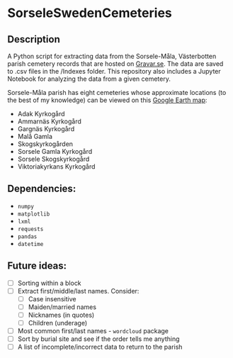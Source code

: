 # SorseleSwedenCemeteries

## Description
A Python script for extracting data from the Sorsele-Måla, Västerbotten parish cemetery records that are hosted on [Gravar.se](http://gravar.se/en/forsamling/mala-sorsele-pastorat). The data are saved to .csv files in the /Indexes folder. This repository also includes a Jupyter Notebook for analyzing the data from a given cemetery.

Sorsele-Måla parish has eight cemeteries whose approximate locations (to the best of my knowledge) can be viewed on this [Google Earth map](https://earth.google.com/earth/d/1QPZnbVRg0kruSzYW14yilgplwl3TCC4i?usp=sharing):
* Adak Kyrkogård
* Ammarnäs Kyrkogård
* Gargnäs Kyrkogård
* Malå Gamla
* Skogskyrkogården
* Sorsele Gamla Kyrkogård
* Sorsele Skogskyrkogård
* Viktoriakyrkans Kyrkogård

## Dependencies:
* `numpy`
* `matplotlib`
* `lxml`
* `requests`
* `pandas`
* `datetime`




## Future ideas:
- [ ] Sorting within a block
- [ ] Extract first/middle/last names. Consider:
  - [ ] Case insensitive
  - [ ] Maiden/married names
  - [ ] Nicknames (in quotes)
  - [ ] Children (underage)
- [ ] Most common first/last names - `wordcloud` package
- [ ] Sort by burial site and see if the order tells me anything
- [ ] A list of incomplete/incorrect data to return to the parish

